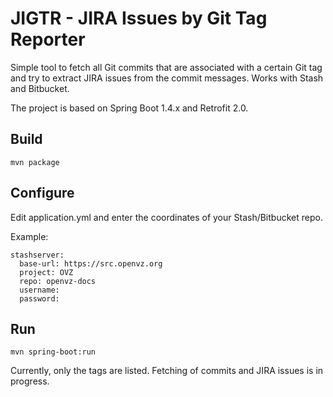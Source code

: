 # JIGTR - JIRA Issues by Git Tag Reporter

Simple tool to fetch all Git commits that are associated with a certain Git tag 
and try to extract JIRA issues from the commit messages. Works with Stash and Bitbucket.

The project is based on Spring Boot 1.4.x and Retrofit 2.0.

## Build

    mvn package
    
## Configure
    
Edit application.yml and enter the coordinates of your Stash/Bitbucket repo.

Example:

    stashserver:
      base-url: https://src.openvz.org
      project: OVZ
      repo: openvz-docs
      username:
      password:
      
## Run

    mvn spring-boot:run

Currently, only the tags are listed. Fetching of commits and JIRA issues is in progress.
